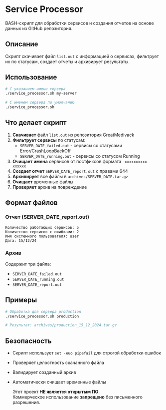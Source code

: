 # Service Processor

BASH-скрипт для обработки сервисов и создания отчетов на основе данных из GitHub репозитория.

## Описание

Скрипт скачивает файл `list.out` с информацией о сервисах, фильтрует их по статусам, создает отчеты и архивирует результаты.

## Использование

```bash
# С указанием имени сервера
./service_processor.sh my-server

# С именем сервера по умолчанию
./service_processor.sh
```

## Что делает скрипт

1. **Скачивает** файл `list.out` из репозитория GreatMedivack
2. **Фильтрует сервисы** по статусам:
   - `SERVER_DATE_failed.out` - сервисы со статусами Error/CrashLoopBackOff
   - `SERVER_DATE_running.out` - сервисы со статусом Running
3. **Очищает имена** сервисов от постфиксов формата `-xxxxxxxxxx-xxxxxx`
4. **Создает отчет** `SERVER_DATE_report.out` с правами 644
5. **Архивирует** все файлы в `archives/SERVER_DATE.tar.gz`
6. **Очищает** временные файлы
7. **Проверяет** архив на повреждение

## Формат файлов

### Отчет (SERVER_DATE_report.out)
```
Количество работающих сервисов: 5
Количество сервисов с ошибками: 2
Имя системного пользователя: user
Дата: 15/12/24
```

### Архив
Содержит три файла:
- `SERVER_DATE_failed.out`
- `SERVER_DATE_running.out` 
- `SERVER_DATE_report.out`


## Примеры

```bash
# Обработка для сервера production
./service_processor.sh production

# Результат: archives/production_15_12_2024.tar.gz
```

## Безопасность

- Скрипт использует `set -euo pipefail` для строгой обработки ошибок
- Проверяет целостность скачанного файла
- Валидирует созданный архив
- Автоматически очищает временные файлы

  Этот проект **НЕ является открытым ПО**.  
Коммерческое использование **запрещено** без письменного разрешения.  

